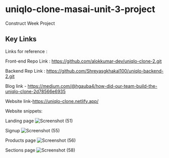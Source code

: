 # uniqlo-clone-masai-unit-3-project

Construct Week Project 

## Key Links
Links for reference :

Front-end Repo Link :
https://github.com/alokkumar-dev/uniqlo-clone-2.git

Backend Rep Link :
https://github.com/Shreyasgkhakal100/uniqlo-backend-2.git

Blog link - https://medium.com/@hgauba4/how-did-our-team-build-the-uniqlo-clone-2d78566e6935

Website link-https://uniqlo-clone.netlify.app/

Website snippets:

Landing page
![Screenshot (51)](https://miro.medium.com/max/3786/1*VWWyKuzBCGh2ipERuP4d_Q.png)

Signup
![Screenshot (55)](https://miro.medium.com/max/875/1*NW0hgxzqK31Qebv2MNqkTQ.png)

Products page
![Screenshot (56)](https://miro.medium.com/max/875/1*D4GW0TdEhANt9J4vUOvVBw.png)


Sections page
![Screenshot (58)](https://miro.medium.com/max/875/1*OjQzHmVFRNe43byIqf-jPg.png)
